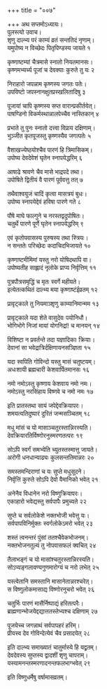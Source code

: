 +++
title = "००७"

+++
अथ सप्तमोऽध्यायः।  
पुलस्त्यो उवाच।  
शृणु दाल्भ्य परं काम्यं व्रतं सन्ततिदं नृणाम्।  
यमुपोष्य न विच्छेदः पितृपिण्डस्य जायते १

कृष्णाष्टम्यां चैत्रमासे स्नातो नियतमानसः।  
कृष्णमभ्यर्च्य पूजां च देवक्याः कुरुते तु यः २

निराहारो जपन्नाम कृष्णस्य जगतः पतेः।  
उपविष्टो जपस्नानक्षुतप्रस्खलितादिषु ३

पूजायां चापि कृष्णस्य सप्त वारान्प्रकीर्तयेत्।  
पाषण्डिनो विकर्मस्थान्नालपेच्चैव नास्तिकान् ४

प्रभाते तु पुनः स्नातो दत्त्वा विप्राय दक्षिणाम्।  
भुञ्जीत कृतपूजस्तु कृष्णस्यैव जगत्पतेः ५

वैशाखज्येष्ठयोश्चैव पारणं हि त्रिमासिकम्।  
उपोष्य देवदेवेशं घृतेन स्नापयेद्धरिम् ६

आषाढे श्रावणे चैव मासे भाद्रपदे तथा।  
उपोषिते द्वितीयं वै पारणं पूर्ववत्तु तत् ७

तथैवाश्वयुजं चादिं कृत्वा मासत्रयं बुधः।  
उपोष्य स्नापयेद्देवं हविषा पारणे गते ८

पौषे माघे फाल्गुने च नरस्तद्वदुपोषितः।  
चतुर्थे पारणे पूर्णे घृतेन स्नापयेद्धरिम् ९

एवं कृतोपवासस्य पुरुषस्य तथा स्त्रियः।  
न सन्ततेः परिच्छेदः कदाचिदभिजायते १०

कृष्णाष्टमीमिमां यस्तु नरो योषिदथापि वा।  
उपोष्यतीह साह्लादं नृलोके प्राप्य निर्वृत्तिम् ११

पुत्रपौत्रसमृद्धिं च मृतः स्वर्गे महीयते।  
इत्येतत्कथितं दाल्भ्य मया कृष्णाष्टंईव्रतम् १२

प्रावृट्काले तु नियमाञ्शृणु काम्यानिमान्मम १३   

प्रावृट्काले यदा शेते वासुदेवः पयोनिधौ।  
भोगिभोगे निजां मायां योगनिद्रां\! च मानयन् १४

विशिष्टा न प्रवर्तन्ते तदा यज्ञादिकाः क्रियाः।  
देवानां सा भवेद्रात्रिर्दक्षिणायनसञ्ज्ञिता १५

यदा स्वपिति गोविन्दो यस्तु मासं चतुष्टयम्।  
अधःशायी ब्रह्मचारी केशवार्पितमानसः १६

नमो नमोऽस्तु कृष्णाय केशवाय नमो नमः।  
नमोऽस्तु नरसिंहाय विष्णवे च नमो नमः १७

इति प्रातस्तथा सायं जपेद्देवक्रियापरः।  
शमयत्यतिदुष्पारं दुरितं जन्मसञ्चितम् १८

मधु मांसं च यो मासाञ्चतुरस्तान्निरस्यति।  
देवक्रियारतिर्विष्णोरनुस्मरणतत्परः १९

सोऽपि स्वर्गं समभ्येति च्युतस्तस्मात्तु जायते।  
अरोगी धनधान्याढ्यः कुलसन्ततिमान्नरः २०

समस्तमन्दिराणां च यः सुप्ते मधुसूदने।  
निर्वृत्तिं कुरुते सोऽपि देवो वैमानिको भवेत् २१

अनेनैव विधानेन नरो विष्णुक्रियापरः।  
एकाहारो भवेद्यस्तु सर्वपापैः प्रमुच्यते २२

सुप्ते च सर्वलोकेशे नक्तभोजी भवेत्तु यः।  
सर्वपापविनिर्मुक्तः स्वर्गलोकेऽमरो भवेत् २३

शस्तं त्वनन्तरं पुंसां ततश्चैवेकभोजनम्।  
नक्तभोजनतुल्यं तु नोपवासफलं क्वचित् २४

तैलाभङ्गं च यो मासांश्चतुरस्तान्निरस्यति।  
सोऽप्यङ्गलावण्यगुणमारोग्यं च नरो लभेत् २५

यस्त्वेतानि समस्तानि मासानेतान्नरश्चरेत्।  
स विष्णुलोकमासाद्य विष्णोरनुचरो भवेत् २६

चतुर्भिः पारणं मासैर्निष्पाद्यं हरितत्परैः।  
ब्राह्मणान्भोजयेद्दद्यात्ततस्तेभ्यश्च दक्षिणाम् २७

पूजयेच्च जगन्नाथं सर्वपापहरं हरिम्।  
प्रीयस्व देव गोविन्देत्येवं चैव प्रसादयेत् २८

इति दाल्भ्य समाख्यातं चातुर्मास्ये हि यद्व्रतम्।  
देवदेवस्य सुप्तस्य द्वादशीं शृणु चापराम्।  
यस्यामनन्तस्मरणादनन्तफलभाग्भवेत् २९

इति विष्णुधर्मेषु वर्षामासव्रतम्।  
